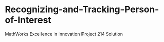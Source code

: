 # Recognizing-and-Tracking-Person-of-Interest
MathWorks Excellence in Innovation Project 214 Solution
